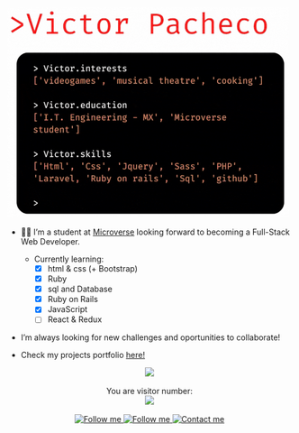 ![](./assets/banner.gif)

- :man_technologist: I’m a student at [Microverse](https://www.microverse.org/) looking forward to becoming a Full-Stack Web Developer.

    - Currently learning:
        - [x] html & css (+ Bootstrap)
        - [x] Ruby
        - [x] sql and Database
        - [x] Ruby on Rails
        - [x] JavaScript
        - [ ] React & Redux

- I’m always looking for new challenges and oportunities to collaborate!
- Check my projects portfolio [here!](https://vichuge.github.io/personal_porfolio/)

<p align="center">
  <img src="https://github-readme-stats.vercel.app/api?username=vichuge&show_icons=true&theme=radical" />
</p>

<p align="center"> 
  You are visitor number: <br>
  <img src="https://profile-counter.glitch.me/vichuge/count.svg" />
</p>

<p align="center">
    <a href="https://www.linkedin.com/in/victorpachecoflores/">
        <img alt="Follow me" src="https://img.shields.io/badge/-LinkedIn-%23fd1315?style=for-the-badge&logo=linkedin">
    </a>
    <a href="https://twitter.com/Pachecofloresv">
        <img alt="Follow me" src="https://img.shields.io/twitter/follow/Pachecofloresv?color=%23fd1315&label=%20%20%20Follow%20me&logo=twitter&style=for-the-badge">
    </a>
    <a href="mailto:victor.hugo.pacheco.flores@gmail.com">
        <img alt="Contact me" src="https://img.shields.io/badge/-contact%20me-%23fd1315?style=for-the-badge&logo=Mail.Ru">
    </a>
</p>

<!--![Victor's stats](https://github-readme-stats.vercel.app/api/wakatime?username=vichuge)-->
